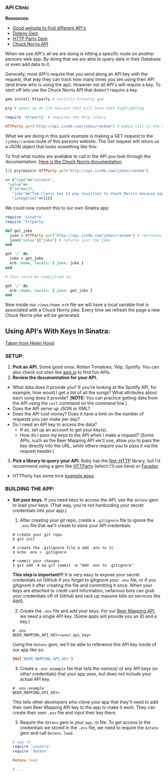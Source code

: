 ### API Clinic

**Resources:**

*  [Good website to find different API's](https://www.apitools.com/apis)
*  [Dotenv Gem](https://github.com/bkeepers/dotenv)
*  [HTTP Party Gem](https://github.com/jnunemaker/httparty)
*  [Chuck Norris API](http://www.icndb.com/api/)

When we use API's all we are doing is hitting a specific route on another
persons web app.  By doing that we are able to query data in their Database or
even add data to it.

Generally, most API's require that you send along an API key with the request,
that way they can track how many times you are using their API (and know who is
using the api).  However not all
API's will require a key.  To start off lets use the Chuck Norris API that
doesn't require a key.

```ruby
gem install httparty # installs httparty gem

pry # opens up an irb session that will have text highlighting

require 'httparty' # requires the http libary

HTTParty.get("http://api.icndb.com/jokes/random") # makes call to the api
```

What we are doing in this quick example is making a GET request to the
`/jokes/random` route of this persons website.  The Get request will return us
a JSON object that looks something like this:

To find what routes are available to call in the API you look through the
documentation.  [Here is the Chuck Norris
documentation](http://www.icndb.com/api/)

```ruby
[2] pry(main)> HTTParty.get("http://api.icndb.com/jokes/random")

=> {"type"=>"success",
 "value"=>
  {"id"=>137,
   "joke"=>"Tom Clancy has to pay royalties to Chuck Norris because &quot;The Sum of All Fears&quot; is the name of Chuck Norris' autobiography.",
   "categories"=>[]}}
```

We could now convert this to our own Sinatra app:
```ruby
require 'sinatra'
require 'httparty'

def get_joke
  json = HTTParty.get("http://api.icndb.com/jokes/random") # retrieves JSON
  json["value"]["joke"] # returns just the joke
end

get '/' do
  joke = get_joke
  erb :home, locals: { joke: joke }
end

# this could be simplified to:

get '/' do
  erb :home, locals: { joke: get_joke }
end
```

Now inside our `views/home.erb` file we will have a local variable that is associated
with a Chuck Norris joke.  Every time we refresh the page a new Chuck Norris
joke will be generated.


## Using API's With Keys In Sinatra: 
[Taken from Helen Hood](https://github.com/hchood/brewery_api_clinic)

### SETUP:

1. **Pick an API.**  Some good ones:  Rotten Tomatoes, Yelp, Spotify.  You can also check out sites like [apis.io](http://apis.io/) to find fun APIs.
2. **Review the documentation for your API.**
  - What data does it provide you? If you're looking at the Spotify API, for example, how would I get a list of all the songs? What attributes about each song does it provide? [**NOTE:** You can practice getting data from the API using the `curl` command on the command line.]
  - Does the API serve up JSON or XML?
  - Does the API cost money? Does it have a limit on the number of requests you can make per day?
  - Do I need an API key to access the data?
    - If so, set up an account to get your key(s).
    - How do I pass my keys to the API when I make a request? (Some APIs, such as the Beer Mapping API we'll use, allow you to pass the key directly into the URL, while others require you to pass it via the request header.)

3. **Pick a library to query your API.**  Ruby has the [Net::HTTP](http://ruby-doc.org/stdlib-2.1.5/libdoc/net/http/rdoc/Net/HTTP.html) library, but I'd recommend using a gem like [HTTParty](https://github.com/jnunemaker/httparty) (which I'll use here) or [Faraday](https://github.com/lostisland/faraday).
  - HTTParty has some nice [example apps](https://github.com/jnunemaker/httparty/tree/master/examples).

### BUILDING THE APP:
* **Set your keys.** If you need keys to access the API, use the `dotenv` gem to load your keys. (That way, you're not hardcoding your secret credentials into your app.)
  1. After creating your git repo, create a `.gitignore` file to ignore the `.env` file that we'll create to store your API credentials.

    ```no-highlight
    # create your git repo
    $ git init

    # create the .gitignore file & add .env to it
    $ echo .env > .gitignore

    # commit your changes
    $ git add -A && git commit -m "Add .env to .gitignore"
    ```

    **This step is important!!!** It is very easy to expose your secret credentials on GitHub if you forget to gitignore your `.env` file, or if you gitignore it after creating the file and committing it once. When your keys are attached to credit card information, nefarious bots can grab your credentials off of GitHub and rack up massive bills on services like AWS.

  2. Create the `.env` file and add your keys. For our [Beer Mapping API](http://beermapping.com/api/), we need a single API key.  (Some apps will provide you an ID and a key.)

    ```no-highlight
    # .env
    BEER_MAPPING_API_KEY=<your_api_key>
    ```

    Using the `dotenv` gem, we'll be able to reference this API key inside of our app like so:

    ```ruby
    ENV['BEER_MAPPING_API_KEY']
    ```

  3. Create a `.env.example` file that lists the *name(s)* of any API keys (or other credentials) that your app uses, but does *not* include your actual API key.

    ```no-highlight
    # .env.example
    BEER_MAPPING_API_KEY=
    ```

    This tells other developers who clone your app that they'll need to add their own Beer Mapping API key to the app to make it work.  They can create their own `.env` file and input their key there.

  3. Require the `dotenv` gem in your `app.rb` file.  To get access to the credentials we stored in the `.env` file, we need to require the `dotenv` gem and call `Dotenv.load`.

    ```ruby
    # app.rb
    require 'sinatra'
    require 'dotenv'

    Dotenv.load

    # ...

    ```
